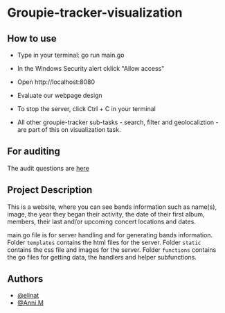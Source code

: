 # Groupie-tracker-visualization


## How to use
* Type in your terminal: go run main.go
* In the Windows Security alert cklick "Allow access"
* Open http://localhost:8080  
* Evaluate our webpage design
* To stop the server, click Ctrl + C in your terminal

* All other groupie-tracker sub-tasks - search, filter and geolocaliztion - are part of this on visualization task.

## For auditing
The audit questions are [here](https://github.com/01-edu/public/blob/master/subjects/groupie-tracker/visualizations/audit.md)

## Project Description

This is a website, where you can see bands information  such as name(s), image, the year they began their activity, the date of their first album, members, their last and/or upcoming concert locations and dates.

main.go file is for server handling and for generating bands information.
Folder <code>templates</code> contains the html files for the server.
Folder <code>static</code> contains the css file and images for the server.
Folder <code>functions</code> contains the go files for getting data, the handlers and helper subfunctions. 


## Authors
- [@elinat](https://01.kood.tech/git/elinat)
- [@Anni.M](https://01.kood.tech/git/Anni.M)
